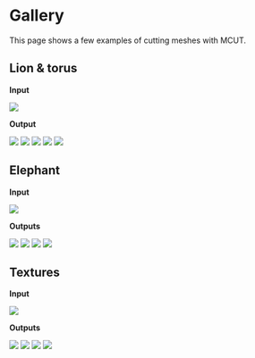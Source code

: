 # Gallery

This page shows a few examples of cutting meshes with MCUT.

## Lion & torus

**Input**

![](https://github.com/cutdigital/mcut.github.io/blob/master/docs/media/repo-teaser/liontorus/setup.jpg?raw=true)

**Output**

![](https://github.com/cutdigital/mcut.github.io/blob/master/docs/media/repo-teaser/liontorus/cc0.jpg?raw=true)
![](https://github.com/cutdigital/mcut.github.io/blob/master/docs/media/repo-teaser/liontorus/cc2cc6cc7cc9.jpg?raw=true)
![](https://github.com/cutdigital/mcut.github.io/blob/master/docs/media/repo-teaser/liontorus/cc3.jpg?raw=true)
![](https://github.com/cutdigital/mcut.github.io/blob/master/docs/media/repo-teaser/liontorus/cc5.jpg?raw=true)
![](https://github.com/cutdigital/mcut.github.io/blob/master/docs/media/repo-teaser/liontorus/cc1cc4.jpg?raw=true)

## Elephant

**Input**

![](https://github.com/cutdigital/mcut.github.io/blob/master/docs/media/repo-teaser/elephanttorus/setup.jpg?raw=true)

**Outputs**
        
![](https://github.com/cutdigital/mcut.github.io/blob/master/docs/media/repo-teaser/elephanttorus/cc0cc1.jpg?raw=true)
![](https://github.com/cutdigital/mcut.github.io/blob/master/docs/media/repo-teaser/elephanttorus/cc4cc6.jpg?raw=true)
![](https://github.com/cutdigital/mcut.github.io/blob/master/docs/media/repo-teaser/elephanttorus/cc5cc7.jpg?raw=true)
![](https://github.com/cutdigital/mcut.github.io/blob/master/docs/media/repo-teaser/elephanttorus/cc8cc9.jpg?raw=true)

## Textures

**Input**

![](https://github.com/cutdigital/mcut.github.io/blob/master/docs/media/repo-teaser/texturedBunny/setup.jpg?raw=true)

**Outputs**

![](https://github.com/cutdigital/mcut.github.io/blob/master/docs/media/repo-teaser/texturedBunny/img0.jpg?raw=true)
![](https://github.com/cutdigital/mcut.github.io/blob/master/docs/media/repo-teaser/texturedBunny/img1.jpg?raw=true)
![](https://github.com/cutdigital/mcut.github.io/blob/master/docs/media/repo-teaser/texturedBunny/img2.jpg?raw=true)
![](https://github.com/cutdigital/mcut.github.io/blob/master/docs/media/repo-teaser/texturedBunny/img3.jpg?raw=true)
